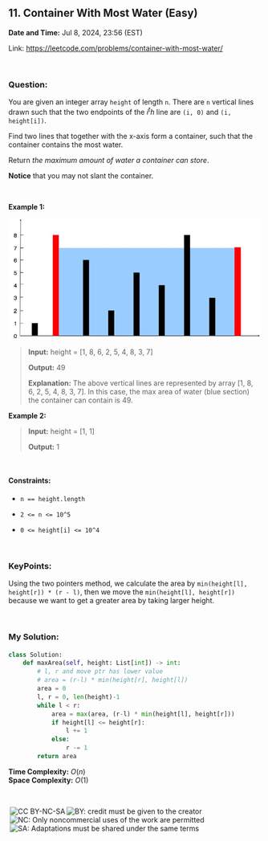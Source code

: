 ## 11. Container With Most Water (Easy)
**Date and Time:** Jul 8, 2024, 23:56 (EST)

Link: https://leetcode.com/problems/container-with-most-water/

<br>

### Question:
You are given an integer array `height` of length `n`. There are `n` vertical lines drawn such that the two endpoints of the $i^th$ line are `(i, 0)` and `(i, height[i])`.

Find two lines that together with the x-axis form a container, such that the container contains the most water.

Return _the maximum amount of water a container can store_.

**Notice** that you may not slant the container.

<br>

**Example 1:**

<img src="../images/11.jpg" width=600>

> **Input:** height = [1, 8, 6, 2, 5, 4, 8, 3, 7]
> 
> **Output:** 49
>
> **Explanation:** The above vertical lines are represented by array [1, 8, 6, 2, 5, 4, 8, 3, 7]. In this case, the max area of water (blue section) the container can contain is 49.

**Example 2:**
> **Input:** height = [1, 1]
> 
> **Output:** 1

<br>

#### Constraints:
* `n == height.length`

* `2 <= n <= 10^5`

* `0 <= height[i] <= 10^4`

<br>

### KeyPoints: 
Using the two pointers method, we calculate the area by `min(height[l], height[r]) * (r - l)`, then we move the `min(height[l], height[r])` because we want to get a greater area by taking larger height.

<br>

### My Solution:
```python
class Solution:
    def maxArea(self, height: List[int]) -> int:
        # l, r and move ptr has lower value
        # area = (r-l) * min(height[r], height[l])
        area = 0
        l, r = 0, len(height)-1
        while l < r:
            area = max(area, (r-l) * min(height[l], height[r]))
            if height[l] <= height[r]:
                l += 1
            else:
                r -= 1
        return area
```
**Time Complexity:** $O(n)$ <br>
**Space Complexity:** $O(1)$

<br>

<img style="height:22px!important;margin-left:3px;vertical-align:text-bottom;" src="https://mirrors.creativecommons.org/presskit/icons/cc.svg?ref=chooser-v1" alt="CC BY-NC-SA" title="CC BY-NC-SA"><img style="height:22px!important;margin-left:3px;vertical-align:text-bottom;" src="https://mirrors.creativecommons.org/presskit/icons/by.svg?ref=chooser-v1" alt="BY: credit must be given to the creator" title="BY: credit must be given to the creator"><img style="height:22px!important;margin-left:3px;vertical-align:text-bottom;" src="https://mirrors.creativecommons.org/presskit/icons/nc.svg?ref=chooser-v1" alt="NC: Only noncommercial uses of the work are permitted" title="NC: Only noncommercial uses of the work are permitted"><img style="height:22px!important;margin-left:3px;vertical-align:text-bottom;" src="https://mirrors.creativecommons.org/presskit/icons/sa.svg?ref=chooser-v1" alt="SA: Adaptations must be shared under the same terms" title="SA: Adaptations must be shared under the same terms">